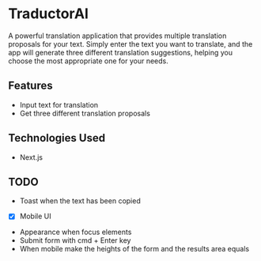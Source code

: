 # TraductorAI

A powerful translation application that provides multiple translation proposals for your text. Simply enter the text you want to translate, and the app will generate three different translation suggestions, helping you choose the most appropriate one for your needs.

## Features

- Input text for translation
- Get three different translation proposals

## Technologies Used

- Next.js

## TODO

- Toast when the text has been copied
- [x] Mobile UI
- Appearance when focus elements
- Submit form with cmd + Enter key
- When mobile make the heights of the form and the results area equals
